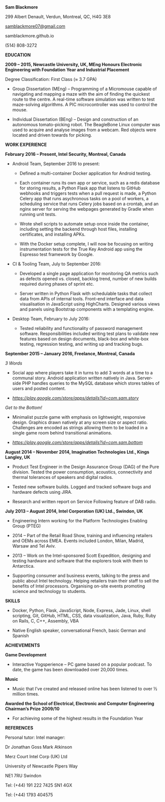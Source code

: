 **Sam Blackmore**

299 Albert Denault, Verdun, Montreal, QC, H4G 3E8

samblackmore07@gmail.com

samblackmore.github.io

\(514) 808-3272

**EDUCATION**

**2009 – 2015, Newcastle University, UK, MEng Honours Electronic
Engineering with Foundation Year and Industrial Placement**

Degree Classification: First Class (≈ 3.7 GPA)

-   Group Dissertation (MEng) – Programming of a Micromouse capable of
    navigating and mapping a maze with the aim of finding the quickest
    route to the centre. A real-time software simulation was written to
    test maze-solving algorithms. A PIC microcontroller was used to
    control the mouse.

-   Individual Dissertation (BEng) – Design and construction of an
    autonomous tomato-picking robot. The BeagleBone Linux computer was
    used to acquire and analyse images from a webcam. Red objects were
    located and driven towards for picking.

**WORK EXPERIENCE**

**February 2016 – Present, Intel Security, Montreal, Canada**

-   Android Team, September 2016 to present:

    -   Defined a multi-container Docker application for Android testing.

    -   Each container runs its own app or service, such as a redis database for storing results, a Python Flask app that listens to GitHub webhooks and triggers tests when a pull request is made, a Python Celery app that runs asychronous tasks on a pool of workers, a scheduling service that runs Celery jobs based on a crontab, and an nginx server for serving the webpages generated by Gradle when running unit tests.

    -   Wrote shell scripts to automate setup once inside the container, including setting the backend through host files, installing certificates, and installing APKs.

    -   With the Docker setup complete, I will now be focusing on writing instrumentation tests for the True Key Android app using the Espresso test framework by Google.

-   CI & Tooling Team, July to September 2016:

    -   Developed a single page application for monitoring QA metrics such as defects opened vs. closed, backlog trend, number of new builds required during phases of sprint etc.

    -   Server written in Python Flask with schedulable tasks that collect data from APIs of internal tools. Front-end interface and data visualisation in JavaScript using HighCharts. Designed various views and panels using Bootstrap components with a templating engine.

-   Desktop Team, February to July 2016:

    -   Tested reliability and functionality of password management software. Responsibilities included writing test plans to validate new features based on design documents, black-box and white-box testing, regression testing, and writing up and tracking bugs.


**September 2015 – January 2016, Freelance, Montreal, Canada**

*3 Words*

-   Social app where players take it in turns to add 3 words at a time
    to a communal story. Android application written natively in Java.
    Server-side PHP handles queries to the MySQL database which stores
    tables of users and posted content.

-   *https://play.google.com/store/apps/details?id=com.sam.story*

*Get to the Bottom!*

-   Minimalist puzzle game with emphasis on lightweight,
    responsive design. Graphics drawn natively at any screen size or
    aspect ratio. Challenges are encoded as strings allowing them to be
    loaded in a single game room behind transitional animations.

-   *https://play.google.com/store/apps/details?id=com.sam.bottom*

**August 2014 – November 2014, Imagination Technologies Ltd., Kings
Langley, UK**

-   Product Test Engineer in the Design Assurance Group (DAG) of the
    Pure division. Tested the power consumption, acoustics, connectivity
    and thermal tolerances of speakers and digital radios.

-   Tested new software builds. Logged and tracked software bugs and
    hardware defects using JIRA.

-   Research and written report on Service Following feature of
    DAB radio.

**July 2013 – August 2014, Intel Corporation (UK) Ltd., Swindon, UK**

-   Engineering Intern working for the Platform Technologies Enabling
    Group (PTEG)

-   2014 – Part of the Retail Road Show, training and influencing
    retailers and OEMs across EMEA. Events included London, Milan,
    Madrid, Warsaw and Tel Aviv.

-   2013 – Work on the Intel-sponsored Scott Expedition, designing and
    testing hardware and software that the explorers took with them
    to Antarctica.

-   Supporting consumer and business events, talking to the press and
    public about Intel technology. Helping retailers train their staff
    to sell the benefits of Intel processors. Organising on-site events
    promoting science and technology to students.

**SKILLS**

-   Docker, Python, Flask, JavaScript, Node, Express, Jade, Linux, shell
    scripting, Git, GitHub, HTML, CSS, data visualization, Java, Ruby,
    Ruby on Rails, C, C++, Assembly, VBA

-   Native English speaker, conversational French, basic German and
    Spanish

**ACHIEVEMENTS**

**Game Development**

-   Interactive Yogsperience – PC game based on a popular podcast. To
    date, the game has been downloaded over 20,000 times.

**Music**

-   Music that I’ve created and released online has been listened to
    over ½ million times.

**Awarded the School of Electrical, Electronic and Computer Engineering
Chairman’s Prize 2009/10**

-   For achieving some of the highest results in the Foundation Year

**REFERENCES**

Personal tutor: Intel manager:

Dr Jonathan Goss Mark Atkinson

Merz Court Intel Corp (UK) Ltd

University of Newcastle Pipers Way

NE1 7RU Swindon

Tel: (+44) 191 222 7425 SN1 4GX

Tel: (+44) 1793 404575
